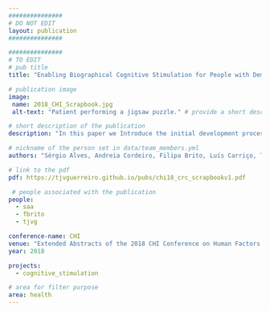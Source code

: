 ```yaml
---
###############
# DO NOT EDIT
layout: publication
###############

###############
# TO EDIT
# pub title
title: "Enabling Biographical Cognitive Stimulation for People with Dementia"

# publication image
image:
 name: 2018_CHI_Scrapbook.jpg
 alt-text: "Patient performing a jigsaw puzzle." # provide a short description for the image #a11y

# short description of the publication
description: "In this paper we Introduce the initial development process of Scrapbook. After an initial study to understand current clinical practices, we developed a platform focused on enabling psychologists to perform reminiscence therapy with people with dementia. A two-week study was performed in a clinical environment."

# nickname of the person set in data/team_members.yml
authors: "Sérgio Alves, Andreia Cordeiro, Filipa Brito, Luís Carriço, Tiago Guerreiro"

# link to the pdf
pdf: https://tjvguerreiro.github.io/pubs/chi18_crc_scrapbookv1.pdf

 # people associated with the publication
people:
  - saa
  - fbrito
  - tjvg

conference-name: CHI
venue: "Extended Abstracts of the 2018 CHI Conference on Human Factors in Computing Systems, Montreal QC, Canada"
year: 2018

projects:
  - cognitive_stimulation

# area for filter purpose
area: health
---
```

